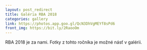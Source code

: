 ```yaml
---
layout: post_redirect
title: Galéria RBA 2018
categories: gallery
link: https://photos.app.goo.gl/QcN3DhVgMEYf8sPd6
front_img: https://bit.ly/2RaooOm
---
```


RBA 2018 je za nami. Fotky z tohto ročníka je možné násť v galérii.